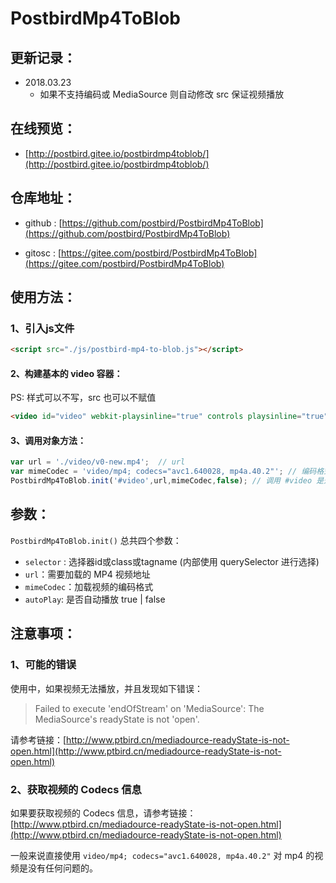 # PostbirdMp4ToBlob

## 更新记录：

- 2018.03.23
    - 如果不支持编码或 MediaSource 则自动修改 src 保证视频播放

## 在线预览：

- [http://postbird.gitee.io/postbirdmp4toblob/](http://postbird.gitee.io/postbirdmp4toblob/)

## 仓库地址：

- github : [https://github.com/postbird/PostbirdMp4ToBlob](https://github.com/postbird/PostbirdMp4ToBlob)

- gitosc : [https://gitee.com/postbird/PostbirdMp4ToBlob](https://gitee.com/postbird/PostbirdMp4ToBlob)

## 使用方法：

### 1、引入js文件

```html
<script src="./js/postbird-mp4-to-blob.js"></script>
```

#### 2、构建基本的 video 容器：

PS: 样式可以不写，src 也可以不赋值

```html
<video id="video" webkit-playsinline="true" controls playsinline="true" type="video/mp4"  x5-video-player-type="h5" ></video>
```

#### 3、调用对象方法：

```js
var url = './video/v0-new.mp4';  // url
var mimeCodec = 'video/mp4; codecs="avc1.640028, mp4a.40.2"'; // 编码格式
PostbirdMp4ToBlob.init('#video',url,mimeCodec,false); // 调用 #video 是选择器 id
```


## 参数：

`PostbirdMp4ToBlob.init()` 总共四个参数：

- `selector` : 选择器id或class或tagname (内部使用 querySelector 进行选择)
- `url`：需要加载的 MP4 视频地址
- `mimeCodec`：加载视频的编码格式
- `autoPlay`: 是否自动播放  true | false


## 注意事项：

### 1、可能的错误

使用中，如果视频无法播放，并且发现如下错误：

> Failed to execute 'endOfStream' on 'MediaSource': The MediaSource's readyState is not 'open'.

请参考链接：[http://www.ptbird.cn/mediadource-readyState-is-not-open.html](http://www.ptbird.cn/mediadource-readyState-is-not-open.html)

### 2、获取视频的 Codecs 信息

如果要获取视频的 Codecs 信息，请参考链接：[http://www.ptbird.cn/mediadource-readyState-is-not-open.html](http://www.ptbird.cn/mediadource-readyState-is-not-open.html)

一般来说直接使用 `video/mp4; codecs="avc1.640028, mp4a.40.2"` 对 mp4 的视频是没有任何问题的。
